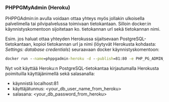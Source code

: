 ### PHPPGMyAdmin (Heroku)

PHPPGAdmin:in avulla voidaan ottaa yhteys myös jollakin ulkoisella palvelimella tai pilvipalvelussa toimivaan tietokantaan. Silloin docker:in käynnistyskomentoon sijoitetaan ko. tietokannan url sekä tietokannan nimi.

Esim. jos haluat ottaa yhteyden Herokussa sijaitsevaan PostgreSQL-tietokantaan, kopioi tietokannan url ja nimi (löytyvät Herokusta kohdasta: *Settings: database credentials*) seuraavaan docker käynnistyskomentoon:

```cmd
docker run --name=phppgadmin-heroku -d --publish=81:80 -e PHP_PG_ADMIN_SERVER_HOST=<your_db_url_from_heroku> -e PHP_PG_ADMIN_SERVER_DEFAULT_DB=<your_db_name_from_heroku> -e PHP_PG_ADMIN_OWNED_ONLY=true dockage/phppgadmin:latest
```

Nyt voit käyttää Heroku:n PostgreSQL-tietokantaa kirjautumalla Herokusta poimituilla käyttäjänimellä sekä salasanalla:

- käynnistä localhost:81
- käyttäjätunnus: \<your_db_user_name_from_heroku\>
- salasana: \<your_db_password_from_heroku\>